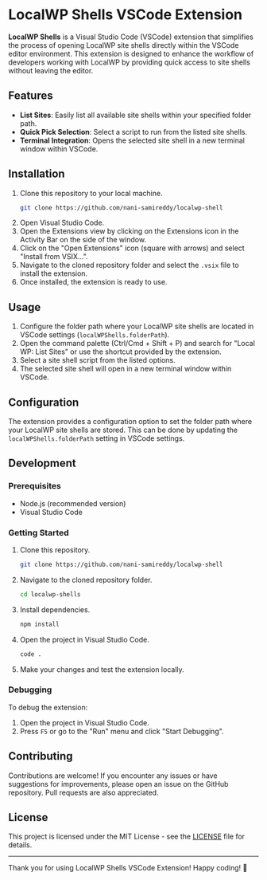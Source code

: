 # LocalWP Shells VSCode Extension

**LocalWP Shells** is a Visual Studio Code (VSCode) extension that simplifies the process of opening LocalWP site shells directly within the VSCode editor environment. This extension is designed to enhance the workflow of developers working with LocalWP by providing quick access to site shells without leaving the editor.

## Features

- **List Sites**: Easily list all available site shells within your specified folder path.
- **Quick Pick Selection**: Select a script to run from the listed site shells.
- **Terminal Integration**: Opens the selected site shell in a new terminal window within VSCode.

## Installation

1. Clone this repository to your local machine.
   ```bash
   git clone https://github.com/nani-samireddy/localwp-shell
   ```
2. Open Visual Studio Code.
3. Open the Extensions view by clicking on the Extensions icon in the Activity Bar on the side of the window.
4. Click on the "Open Extensions" icon (square with arrows) and select "Install from VSIX...".
5. Navigate to the cloned repository folder and select the `.vsix` file to install the extension.
6. Once installed, the extension is ready to use.

## Usage

1. Configure the folder path where your LocalWP site shells are located in VSCode settings (`localWPShells.folderPath`).
2. Open the command palette (Ctrl/Cmd + Shift + P) and search for "Local WP: List Sites" or use the shortcut provided by the extension.
3. Select a site shell script from the listed options.
4. The selected site shell will open in a new terminal window within VSCode.

## Configuration

The extension provides a configuration option to set the folder path where your LocalWP site shells are stored. This can be done by updating the `localWPShells.folderPath` setting in VSCode settings.

## Development

### Prerequisites

- Node.js (recommended version)
- Visual Studio Code

### Getting Started

1. Clone this repository.
   ```bash
   git clone https://github.com/nani-samireddy/localwp-shell
   ```
2. Navigate to the cloned repository folder.
   ```bash
   cd localwp-shells
   ```
3. Install dependencies.
   ```bash
   npm install
   ```
4. Open the project in Visual Studio Code.
   ```bash
   code .
   ```
5. Make your changes and test the extension locally.

### Debugging

To debug the extension:

1. Open the project in Visual Studio Code.
2. Press `F5` or go to the "Run" menu and click "Start Debugging".

## Contributing

Contributions are welcome! If you encounter any issues or have suggestions for improvements, please open an issue on the GitHub repository. Pull requests are also appreciated.

## License

This project is licensed under the MIT License - see the [LICENSE](LICENSE) file for details.

---

Thank you for using LocalWP Shells VSCode Extension! Happy coding! 🚀
